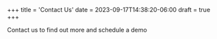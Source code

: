 +++
title = 'Contact Us'
date = 2023-09-17T14:38:20-06:00
draft = true
+++

Contact us to find out more and schedule a demo
